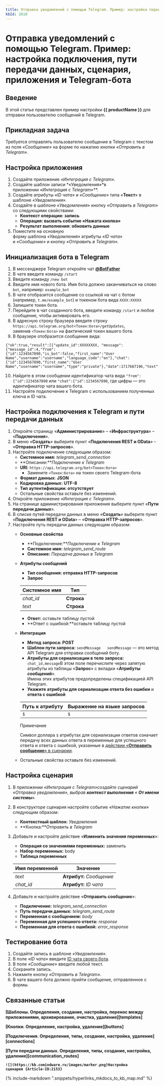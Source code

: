 ```yaml
---
title: Отправка уведомлений с помощью Telegram. Пример: настройка подключения, пути передачи данных, сценария, приложения и Telegram-бота
kbId: 2610
---
```


# Отправка уведомлений с помощью Telegram. Пример: настройка подключения, пути передачи данных, сценария, приложения и Telegram-бота

## Введение

В этой статье представлен пример настройки **{{ productName }}** для отправки пользователю сообщений в Telegram.

## Прикладная задача

Требуется отправлять пользователю сообщение в Telegram с текстом из поля *«Сообщение»* на форме по нажатию кнопки *«Отправить в Telegram»*.

## Настройка приложения

1. Создайте приложение *«Интеграция с Telegram».*
2. Создайте шаблон записи *«Уведомления»*в приложении *«Интеграция с Telegram»**.*
3. Создайте атрибуты *«ID чата»* и *«Сообщение»* типа «**Текст**» в шаблоне *«Уведомления»*.
4. Создайте в шаблоне *«Уведомления»* кнопку *«Отправить в Telegram»* со следующими свойствами:
    - **Контекст операции: запись**
    - **Операция: вызвать событие «Нажата кнопка»**
    - **Результат выполнения: обновить данные**
5. Поместите на основную форму шаблона *«Уведомления»* атрибуты *«ID чата»* и *«Сообщение»* и кнопку *«Отправить в Telegram».*

## Инициализация бота в Telegram

1. В мессенджере Telegram откройте чат **[@BotFather](https://t.me/BotFather "Открыть чат @BotFather")**
2. В чате введите команду `/start`
3. Введите команду `/new bot`
4. Введите имя нового бота. Имя бота должно заканчиваться на слово `bot`, например: `example_bot`
5. В чате отобразится сообщение со ссылкой на чат с ботом (например, `t.me/example_bot`) и токеном бота вида `XXXX:XXXXX`
6. Запишите токен бота.
7. Перейдите в чат созданного бота, введите команду `/start` и любое сообщение, чтобы активировать его.
8. В адресную строку браузера введите строку `https://api.telegram.org/bot<Токен:бота>/getUpdates`, заменив `<Токен:бота>` на фактический токен вашего бота.
9. В браузере отобразится сообщение вида:

```
{"ok":true,"result":[{"update_id":XXXXXXXX, "message":{"message_id":4,"from":{"id":1234567890,"is_bot":false,"first_name":"User Name","username":"username","language_code":"en"},"chat":{"id":1234567890,"first_name":"User Name","username":"username","type":"private"},"date":1717687196,"text":"chatid"}}]}
```
10. Найдите в этом сообщении идентификатор чата вида `"from":{"id":1234567890` или `"chat":{"id":1234567890`, где цифры — это идентификатор чата вашего бота.
11. Настройте подключение к Telegram с использованием полученных ключа и ID чата.

## Настройка подключения к Telegram и пути передачи данных

1. Откройте страницу «**Администрирование**» – «**Инфраструктура**» – «**Подключения**».
2. В меню «**Создать**» выберите пункт «**Подключения REST и OData**» – «**Отправка HTTP-запросов**».
3. Настройте подключение следующим образом:
    - **Системное имя:** *telegram\_send\_connection*
    - **Описание:***Подключение к Telegram*
    - **URI**: `https://api.telegram.org/bot<Токен:бота>`
        - Замените `<Токен:бота>` на токен своего Telegram-бота
    - **Формат данных**: **JSON**
    - **Кодировка данных:** **UTF-8**
    - **Тип аутентификации: отсутствует**
    - Остальные свойства оставьте без изменений.
4. Откройте приложение *«Интеграция с Telegram».*
5. На странице администрирования приложения выберите пункт «**Пути передачи данных**».
6. В списке путей передачи данных в меню «**Создать**» выберите пункт «**Подключения REST и OData**» – «**Отправка HTTP-запросов**».
7. Настройте путь передачи данных следующим образом:
    - **Основные свойства**
        - **Подключение:***Подключение к Telegram*
        - **Системное имя:** *telegram\_send\_route*
        - **Описание:** *Передача данных в Telegram*
    - **Атрибуты сообщений**
        - **Тип сообщения: отправка HTTP-запросов**
        - ****Запрос****
        
        
        
        | Системное имя | Тип |
        | --- | --- |
        | *chat\_id* | **Строка** |
        | *text* | **Строка** |
        - **Ответ:** оставьте таблицу пустой
        - **Ответ с ошибкой:**оставьте таблицу пустой
    - **Интеграция**
        - **Метод запроса: POST**
        - **Шаблон пути запроса:** `sendMessage  
        sendMessage` — это метод API Telegram для отправки сообщений боту.
        - **Атрибуты для сериализации в тело запроса:** `chat_id,message`В этом поле перечислите через запятую атрибуты из таблицы «**Запрос**» с вкладки «**Атрибуты сообщений**».  
        Имена этих атрибутов предопределены спецификацией API Telegram.
        - **Укажите атрибуты для сериализации ответа без ошибки** и ****ответа с ошибкой****
        
        
        
        | Путь к атрибуту | Выражение на языке запросов |
        | --- | --- |
        | `$` | `$` |
        
        
        
        Примечание
        
        
        Символ доллара `$` атрибутах для сериализации ответов означает передачу всех данных ответа в переменные для успешного ответа и ответа с ошибкой, указанные в [действии «**Отправить сообщение**» в сценарии](#send_message_action).
    - Остальные свойства оставьте без изменений.

## Настройка сценария

1. В приложении *«Интеграция с Telegram»*создайте сценарий *«Отправка уведомления»*, выбрав **контекст выполнения** « **От имени системы**»*.*
2. В конструкторе сценария настройте событие *«Нажатие кнопки»* следующим образом:
    - **Контекстный шаблон:** *Уведомления*
    - **Кнопка:***Отправить в Telegram*
3. Добавьте и настройте действие «**Изменить значения переменных**»:
    - **Операция со значениями переменных:** заменить
    - **Набор переменных:** body
    - **Таблица переменных**
    
    
    
    | Имя переменной | Значение |
    | --- | --- |
    | *text* | **Атрибут:** *Сообщение* |
    | *chat\_id* | **Атрибут:** *ID чата* |
4. Добавьте и настройте действие «**Отправить сообщение**»:
    - **Подключение:** *telegram\_send\_connection*
    - **Путь передачи данных:** *telegram\_send\_route*
    - **Переменная с сообщением:** *body*
    - **Переменная для успешного ответа:** *response*
    - **Переменная для ответа с ошибкой:** *error\_response*

## Тестирование бота

1. Создайте запись в шаблоне *«Уведомления».*
2. В поле *«ID чата»* введите [ID чата своего бота](#chat_id).
3. В поле *«Сообщение»* введите любой текст.
4. Сохраните запись.
5. Нажмите кнопку *«Отправить в Telegram».*
6. В чате вашего бота должно прийти сообщение, отправленное с формы.

## Связанные статьи

**[Шаблоны. Определения, создание, настройка, перенос между приложениями, архивирование, очистка, удаление][templates]**

**[Кнопки. Определение, настройка, удаление][buttons]**

**[Подключения. Определения, типы, создание, настройка, удаление][connections]**

**[Пути передачи данных. Определения, типы, создание, настройка, удаление][communication_routes]**

**`![](https://kb.comindware.ru/images/marker.png)Настройка сценария {Article-ID:2153}`**



{% include-markdown ".snippets/hyperlinks_mkdocs_to_kb_map.md" %}
